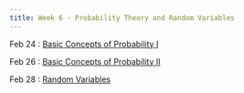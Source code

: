 ```yaml
---
title: Week 6 - Probability Theory and Random Variables
---
```


Feb 24
: [Basic Concepts of Probability I](https://rmshksu.github.io/stat240_spring2025/classes/d11-240-spr25.html)

Feb 26
: [Basic Concepts of Probability II](https://rmshksu.github.io/stat240_spring2025/classes/d12-240-spr25.html)

Feb 28
: [Random Variables](https://rmshksu.github.io/stat240_spring2025/classes/d13-240-spr25.html)
